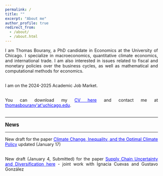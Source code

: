 ```yaml
---
permalink: /
title: ""
excerpt: "About me"
author_profile: true
redirect_from: 
  - /about/
  - /about.html
---
```


<div style="text-align: justify"> 
I am Thomas Bourany, a PhD candidate in Economics at the University of Chicago. I specialize in macroeconomics, quantitative climate economics, and international trade. I am also interested in issues related to fiscal and monetary policies over the business cycles, as well as mathematical and computational methods for economics. <br/>  <br/>

I am on the 2024-2025 Academic Job Market. <br/>  <br/>

You can download my <a href='https://thomasbourany.github.io/files/Bourany_CV_UChicago_2025.pdf' style="color:blue">CV here</a> and contact me at <a href='mailto:thomasbourany-- at--uchicago.edu' style="color:blue">thomasbourany'at'uchicago.edu</a>. <br/>  <br/>

<hr />

<span style="font-size:1.2em;"> <strong>News</strong> </span> <br/>

<hr />

New draft for the paper <a href='https://thomasbourany.github.io/files/Bourany_2024_OptimalClimatePolicy_draft.pdf' style="color:blue">Climate Change, Inequality, and the Optimal Climate Policy</a> updated (January 17) <br/>  <br/>

New draft (January 4, Submitted) for the paper <a href='https://thomasbourany.github.io/files/Bourany_Cuevas_Gonzalez_2024_Supply_chain_disruptions_and_diversification.pdf' style="color:blue">Supply Chain Uncertainty and Diversification here</a> - joint work with Ignacia Cuevas and Gustavo González <br/>  <br/>

